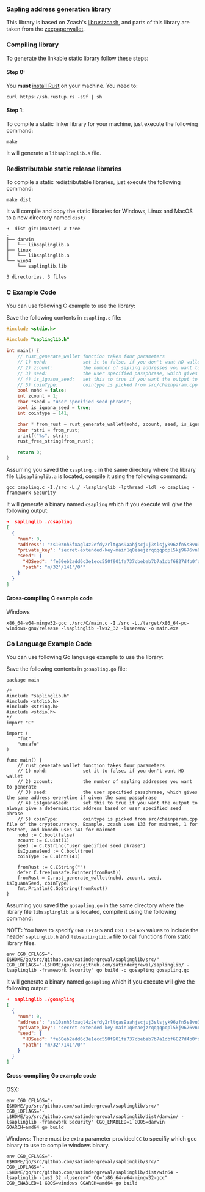 
### Sapling address generation library

This library is based on Zcash's [librustzcash](https://github.com/zcash/librustzcash), and parts of this library are taken from the [zecpaperwallet](https://github.com/adityapk00/zecpaperwallet).

### Compiling library

To generate the linkable static library follow these steps:

#### Step 0:

You **must** [install Rust](https://www.rust-lang.org/tools/install) on your machine. You need to:

```shell
curl https://sh.rustup.rs -sSf | sh
```

#### Step 1:

To compile a static linker library for your machine, just execute the following command:

```shell
make
```

It will generate a `libsaplinglib.a` file.


### Redistributable static release libraries

To compile a static redistributable libraries, just execute the following command:

```shell
make dist
```

It will compile and copy the static libraries for Windows, Linux and MacOS to a new directory named `dist/`

```shell
➜  dist git:(master) ✗ tree
.
├── darwin
│   └── libsaplinglib.a
├── linux
│   └── libsaplinglib.a
└── win64
    └── saplinglib.lib

3 directories, 3 files
```


### C Example Code

You can use following C example to use the library:

Save the following contents in `csapling.c` file:

```C
#include <stdio.h>

#include "saplinglib.h"

int main() {
	// rust_generate_wallet function takes four parameters
	// 1) nohd:				set it to false, if you don't want HD wallet
	// 2) zcount:			the number of sapling addresses you want to generate
	// 3) seed:				the user specified passphrase, which gives the same address everytime if given the same passphrase
	// 4) is_iguana_seed:	set this to true if you want the output to always give a deterministic address based on user specified seed phrase
	// 5) coinType:			cointype is picked from src/chainparam.cpp file of the cryptocurrency. Example, zcash uses 133 for mainnet, 1 for testnet, and komodo uses 141 for mainnet
	bool nohd = false;
	int zcount = 1;
	char *seed = "user specified seed phrase";
	bool is_iguana_seed = true;
	int cointype = 141;

	char * from_rust = rust_generate_wallet(nohd, zcount, seed, is_iguana_seed, cointype);
	char *stri = from_rust;
	printf("%s", stri);
	rust_free_string(from_rust);

	return 0;
}
```

Assuming you saved the `csapling.c` in the same directory where the library file `libsaplinglib.a` is located, compile it using the following command:

```shell
gcc csapling.c -I./src -L./ -lsaplinglib -lpthread -ldl -o csapling -framework Security
```

It will generate a binary named `csapling` which if you execute will give the following output:

```json
➜  saplinglib ./csapling
[
  {
    "num": 0,
    "address": "zs10znh5fxagl4z2efdy2rltgas9aahjscjuj3slsjyk96zfn5s8vu3sz6u8s4jkyl9zswp2ucm68j",
    "private_key": "secret-extended-key-main1q0eaejzrqqqqpqpl5kj9676vn6dx4ul0s8vc2xhqu3g2f22r8494l0sjkega75nvhupyasuxrfyj2usr2g8ru2uv4y8d88g3xtrhg0jvcuzgy50wp3dsdnfs3nxjaj2qvpswg93x0e5sety25d6ktcgzkc7ntxq9rg60mfcq9fh8gp97h8aw8ccvn74z68tps6d43ukww4f55k6rhm2322sc02ugq7tur0e9kpj34tevyeej4h38dfz6ktj4thtv3alg0eydkm4rrlssautyr",
    "seed": {
      "HDSeed": "fe50eb2add6c3e1ecc550f901fa737cbebab7b7a1dbf6827d4b0fd3521d2f93e",
      "path": "m/32'/141'/0'"
    }
  }
]
```

#### Cross-compiling C example code

Windows

```shell
x86_64-w64-mingw32-gcc ./src/C/main.c -I./src -L./target/x86_64-pc-windows-gnu/release -lsaplinglib -lws2_32 -luserenv -o main.exe
```


### Go Language Example Code

You can use following Go language example to use the library:

Save the following contents in `gosapling.go` file:


```golang
package main

/*
#include "saplinglib.h"
#include <stdlib.h>
#include <string.h>
#include <stdio.h>
*/
import "C"

import (
	"fmt"
	"unsafe"
)

func main() {
	// rust_generate_wallet function takes four parameters
	// 1) nohd:				set it to false, if you don't want HD wallet
	// 2) zcount:			the number of sapling addresses you want to generate
	// 3) seed:				the user specified passphrase, which gives the same address everytime if given the same passphrase
	// 4) isIguanaSeed:		set this to true if you want the output to always give a deterministic address based on user specified seed phrase
	// 5) coinType:			cointype is picked from src/chainparam.cpp file of the cryptocurrency. Example, zcash uses 133 for mainnet, 1 for testnet, and komodo uses 141 for mainnet
	nohd := C.bool(false)
	zcount := C.uint(1)
	seed := C.CString("user specified seed phrase")
	isIguanaSeed := C.bool(true)
	coinType := C.uint(141)

	fromRust := C.CString("")
	defer C.free(unsafe.Pointer(fromRust))
	fromRust = C.rust_generate_wallet(nohd, zcount, seed, isIguanaSeed, coinType)
	fmt.Println(C.GoString(fromRust))
}
```

Assuming you saved the `gosapling.go` in the same directory where the library file `libsaplinglib.a` is located, compile it using the following command:

NOTE: You have to specify `CGO_CFLAGS` and `CGO_LDFLAGS` values to include the header `saplinglib.h` and `libsaplinglib.a` file to call functions from static library files.

```shell
env CGO_CFLAGS="-I$HOME/go/src/github.com/satindergrewal/saplinglib/src/" CGO_LDFLAGS="-L$HOME/go/src/github.com/satindergrewal/saplinglib/ -lsaplinglib -framework Security" go build -o gosapling gosapling.go
```

It will generate a binary named `gosapling` which if you execute will give the following output:


```json
➜  saplinglib ./gosapling
[
  {
    "num": 0,
    "address": "zs10znh5fxagl4z2efdy2rltgas9aahjscjuj3slsjyk96zfn5s8vu3sz6u8s4jkyl9zswp2ucm68j",
    "private_key": "secret-extended-key-main1q0eaejzrqqqqpqpl5kj9676vn6dx4ul0s8vc2xhqu3g2f22r8494l0sjkega75nvhupyasuxrfyj2usr2g8ru2uv4y8d88g3xtrhg0jvcuzgy50wp3dsdnfs3nxjaj2qvpswg93x0e5sety25d6ktcgzkc7ntxq9rg60mfcq9fh8gp97h8aw8ccvn74z68tps6d43ukww4f55k6rhm2322sc02ugq7tur0e9kpj34tevyeej4h38dfz6ktj4thtv3alg0eydkm4rrlssautyr",
    "seed": {
      "HDSeed": "fe50eb2add6c3e1ecc550f901fa737cbebab7b7a1dbf6827d4b0fd3521d2f93e",
      "path": "m/32'/141'/0'"
    }
  }
]
```

#### Cross-compiling Go example code

OSX:

```shell
env CGO_CFLAGS="-I$HOME/go/src/github.com/satindergrewal/saplinglib/src/" CGO_LDFLAGS="-L$HOME/go/src/github.com/satindergrewal/saplinglib/dist/darwin/ -lsaplinglib -framework Security" CGO_ENABLED=1 GOOS=darwin GOARCH=amd64 go build
```

Windows:
There must be extra parameter provided `CC` to specifiy which gcc binary to use to compile windows binary.

```shell
env CGO_CFLAGS="-I$HOME/go/src/github.com/satindergrewal/saplinglib/src/" CGO_LDFLAGS="-L$HOME/go/src/github.com/satindergrewal/saplinglib/dist/win64 -lsaplinglib -lws2_32 -luserenv" CC="x86_64-w64-mingw32-gcc" CGO_ENABLED=1 GOOS=windows GOARCH=amd64 go build
```